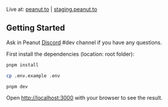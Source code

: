 Live at: [peanut.to](https://peanut.to) | [staging.peanut.to](https://staging.peanut.to)

## Getting Started

Ask in Peanut [Discord](https://discord.gg/B99T9mQqBv) #dev channel if you have any questions.

First install the dependencies (location: root folder):

```bash
pnpm install
```

```bash
cp .env.example .env
```

```bash
pnpm dev
```

Open [http://localhost:3000](http://localhost:3000) with your browser to see the result.
